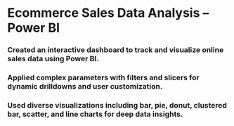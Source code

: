 # Ecommerce Sales Data Analysis – Power BI
  ### Created an interactive dashboard to track and visualize online sales data using Power BI.
  ### Applied complex parameters with filters and slicers for dynamic drilldowns and user customization.
  ### Used diverse visualizations including bar, pie, donut, clustered bar, scatter, and line charts for deep data insights.
